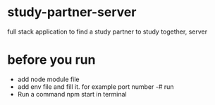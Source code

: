 # study-partner-server
full stack application to find a study partner to study together, server
# before you run
- add node module file
- add env file and fill it. for example port number
-# run 
- Run a command npm start in terminal
